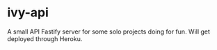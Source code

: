 # ivy-api

A small API Fastify server for some solo projects doing for fun. Will get deployed through Heroku. 
